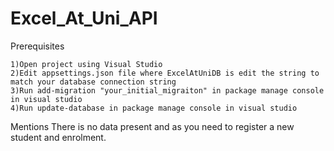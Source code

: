# Excel_At_Uni_API

Prerequisites

    1)Open project using Visual Studio
    2)Edit appsettings.json file where ExcelAtUniDB is edit the string to match your database connection string
    3)Run add-migration "your_initial_migraiton" in package manage console in visual studio
    4)Run update-database in package manage console in visual studio

Mentions 
    There is no data present and as you need to register a new student and enrolment.
